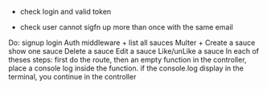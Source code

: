 <!-- * create empty project folder -->
<!-- * set up necessary files -->
<!-- * install express -->
<!-- * use express.json() to parse the request -->
<!-- * install mongoose -->
<!-- * connect to mongoDB and allow all IP addresses to connect to the cluster -->

<!-- * user model -->
<!-- * user route -->
<!-- * user controller -->

<!-- * check can create an account -->
* check login and valid token

<!-- * make sure password is hashed  -->
* check user cannot sigfn up more than once with the same email

Do:
signup
login
Auth middleware + list all sauces
Multer + Create a sauce
show one sauce
Delete a sauce
Edit a sauce
Like/unLike a sauce
In each of theses steps: first do the route, then an empty function in the controller, place a console log inside the function. if the console.log display in the terminal, you continue in the controller

